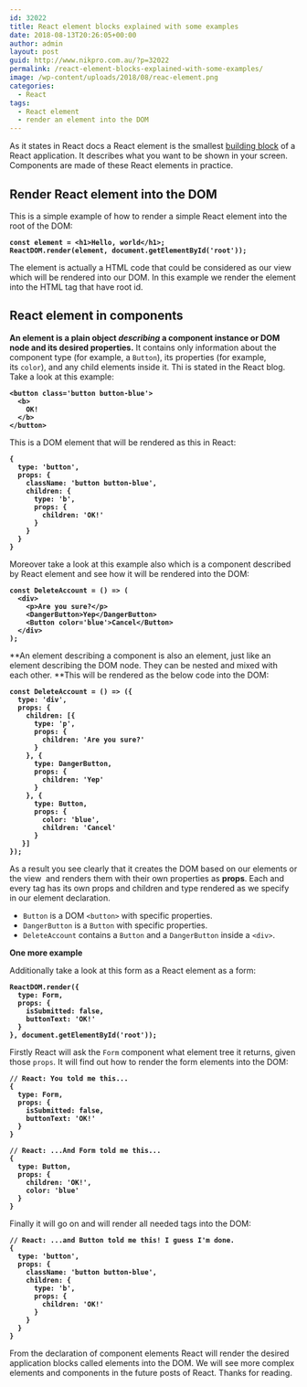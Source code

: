 ```yaml
---
id: 32022
title: React element blocks explained with some examples
date: 2018-08-13T20:26:05+00:00
author: admin
layout: post
guid: http://www.nikpro.com.au/?p=32022
permalink: /react-element-blocks-explained-with-some-examples/
image: /wp-content/uploads/2018/08/reac-element.png
categories:
  - React
tags:
  - React element
  - render an element into the DOM
---
```

 

As it states in React docs a React element is the smallest [building block](http://www.nikpro.com.au/react-component-building-blocks-simple-explanation-part-1/) of a React application. It describes what you want to be shown in your screen. Components are made of these React elements in practice.

## Render React element into the DOM

This is a simple example of how to render a simple React element into the root of the DOM:

<pre class="wp-block-preformatted"><strong><code>const element = &lt;h1>Hello, world&lt;/h1>;
ReactDOM.render(element, document.getElementById('root'));</code></strong></pre>

The element is actually a HTML code that could be considered as our view which will be rendered into our DOM. In this example we render the element into the HTML tag that have root id.

## React element in components

**An element is a plain object _describing_ a component instance or DOM node and its desired properties.** It contains only information about the component type (for example, a `Button`), its properties (for example, its `color`), and any child elements inside it. Thi is stated in the React blog. Take a look at this example:

<pre class="wp-block-preformatted"><strong><code>&lt;button class='button button-blue'>
  &lt;b>
    OK!
  &lt;/b>
&lt;/button></code></strong></pre>

This is a DOM element that will be rendered as this in React:

<pre class="wp-block-preformatted"><strong><code>{
  type: 'button',
  props: {
    className: 'button button-blue',
    children: {
      type: 'b',
      props: {
        children: 'OK!'
      }
    }
  }
}</code></strong></pre>

Moreover take a look at this example also which is a component described by React element and see how it will be rendered into the DOM:

<pre class="wp-block-preformatted"><strong><code>const DeleteAccount = () => (
  &lt;div>
    &lt;p>Are you sure?&lt;/p>
    &lt;DangerButton>Yep&lt;/DangerButton>
    &lt;Button color='blue'>Cancel&lt;/Button>
  &lt;/div>
);</code></strong></pre>

**An element describing a component is also an element, just like an element describing the DOM node. They can be nested and mixed with each other. **This will be rendered as the below code into the DOM:

<pre class="wp-block-preformatted"><strong><code>const DeleteAccount = () => ({
  type: 'div',
  props: {
    children: [{
      type: 'p',
      props: {
        children: 'Are you sure?'
      }
    }, {
      type: DangerButton,
      props: {
        children: 'Yep'
      }
    }, {
      type: Button,
      props: {
        color: 'blue',
        children: 'Cancel'
      }
   }]
});</code></strong><br /></pre>

As a result you see clearly that it creates the DOM based on our elements or the view  and renders them with their own properties as **props**. Each and every tag has its own props and children and type rendered as we specify in our element declaration.

  * `Button` is a DOM `<button>` with specific properties.
  * `DangerButton` is a `Button` with specific properties.
  * `DeleteAccount` contains a `Button` and a `DangerButton` inside a `<div>`.

**One more example**

Additionally take a look at this form as a React element as a form:

<pre class="wp-block-preformatted"><strong><code>ReactDOM.render({
  type: Form,
  props: {
    isSubmitted: false,
    buttonText: 'OK!'
  }
}, document.getElementById('root'));</code></strong></pre>

Firstly React will ask the `Form` component what element tree it returns, given those `props`. It will find out how to render the form elements into the DOM:

<pre class="wp-block-preformatted"><strong><code>// React: You told me this...
{
  type: Form,
  props: {
    isSubmitted: false,
    buttonText: 'OK!'
  }
}

// React: ...And Form told me this...
{
  type: Button,
  props: {
    children: 'OK!',
    color: 'blue'
  }
}</code></strong></pre>

Finally it will go on and will render all needed tags into the DOM:

<pre class="wp-block-preformatted"><strong><code>// React: ...and Button told me this! I guess I'm done.
{
  type: 'button',
  props: {
    className: 'button button-blue',
    children: {
      type: 'b',
      props: {
        children: 'OK!'
      }
    }
  }
}</code></strong></pre>

From the declaration of component elements React will render the desired application blocks called elements into the DOM. We will see more complex elements and components in the future posts of React. Thanks for reading.